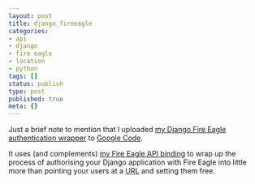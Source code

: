 ```yaml
---
layout: post
title: django_fireeagle
categories:
- api
- django
- fire eagle
- location
- python
tags: []
status: publish
type: post
published: true
meta: {}
---
```

Just a brief note to mention that I uploaded [my Django Fire Eagle authentication wrapper][django_fireeagle] to [Google Code][].

It uses (and complements) [my Fire Eagle <abbr title="Application Programming Interface" class="caps">API</abbr> binding][fireeagle_api] to wrap up the process of authorising your Django application with Fire Eagle into little more than pointing your users at a <abbr title="Uniform Resource Locator" class="caps">URL</abbr> and setting them free.

[django_fireeagle]: http://django-fireeagle.googlecode.com/
[Google Code]: http://code.google.com/
[fireeagle_api]: http://fireeagle.yahoo.net/developer/code/python
